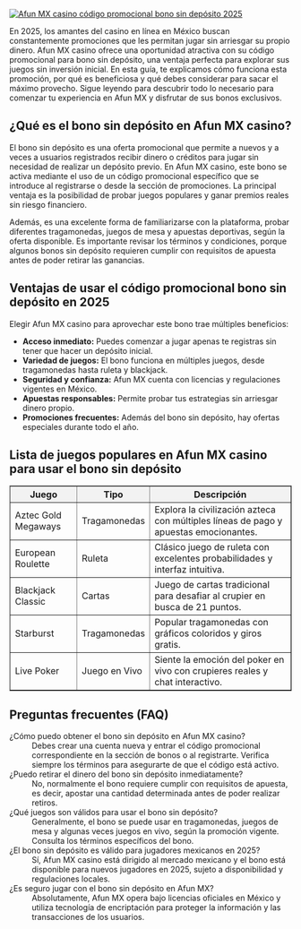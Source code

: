 [![Afun MX casino código promocional bono sin depósito 2025](https://123-caf.pages.dev/gitsignup.png)](https://vrmoo.ru/Bt82HjjY)

<p>En 2025, los amantes del casino en línea en México buscan constantemente promociones que les permitan jugar sin arriesgar su propio dinero. Afun MX casino ofrece una oportunidad atractiva con su código promocional para bono sin depósito, una ventaja perfecta para explorar sus juegos sin inversión inicial. En esta guía, te explicamos cómo funciona esta promoción, por qué es beneficiosa y qué debes considerar para sacar el máximo provecho. Sigue leyendo para descubrir todo lo necesario para comenzar tu experiencia en Afun MX y disfrutar de sus bonos exclusivos.</p>  <h2>¿Qué es el bono sin depósito en Afun MX casino?</h2> <p>El bono sin depósito es una oferta promocional que permite a nuevos y a veces a usuarios registrados recibir dinero o créditos para jugar sin necesidad de realizar un depósito previo. En Afun MX casino, este bono se activa mediante el uso de un código promocional específico que se introduce al registrarse o desde la sección de promociones. La principal ventaja es la posibilidad de probar juegos populares y ganar premios reales sin riesgo financiero.</p> <p>Además, es una excelente forma de familiarizarse con la plataforma, probar diferentes tragamonedas, juegos de mesa y apuestas deportivas, según la oferta disponible. Es importante revisar los términos y condiciones, porque algunos bonos sin depósito requieren cumplir con requisitos de apuesta antes de poder retirar las ganancias.</p>  <h2>Ventajas de usar el código promocional bono sin depósito en 2025</h2> <p>Elegir Afun MX casino para aprovechar este bono trae múltiples beneficios:</p> <ul> <li><strong>Acceso inmediato:</strong> Puedes comenzar a jugar apenas te registras sin tener que hacer un depósito inicial.</li> <li><strong>Variedad de juegos:</strong> El bono funciona en múltiples juegos, desde tragamonedas hasta ruleta y blackjack.</li> <li><strong>Seguridad y confianza:</strong> Afun MX cuenta con licencias y regulaciones vigentes en México.</li> <li><strong>Apuestas responsables:</strong> Permite probar tus estrategias sin arriesgar dinero propio.</li> <li><strong>Promociones frecuentes:</strong> Además del bono sin depósito, hay ofertas especiales durante todo el año.</li> </ul>  <h2>Lista de juegos populares en Afun MX casino para usar el bono sin depósito</h2> <table border="1" cellpadding="6" cellspacing="0" style="border-collapse: collapse; width: 100%; max-width: 600px;">   <thead>     <tr style="background-color: #f2f2f2;">       <th>Juego</th>       <th>Tipo</th>       <th>Descripción</th>     </tr>   </thead>   <tbody>     <tr>       <td>Aztec Gold Megaways</td>       <td>Tragamonedas</td>       <td>Explora la civilización azteca con múltiples líneas de pago y apuestas emocionantes.</td>     </tr>     <tr>       <td>European Roulette</td>       <td>Ruleta</td>       <td>Clásico juego de ruleta con excelentes probabilidades y interfaz intuitiva.</td>     </tr>     <tr>       <td>Blackjack Classic</td>       <td>Cartas</td>       <td>Juego de cartas tradicional para desafiar al crupier en busca de 21 puntos.</td>     </tr>     <tr>       <td>Starburst</td>       <td>Tragamonedas</td>       <td>Popular tragamonedas con gráficos coloridos y giros gratis.</td>     </tr>     <tr>       <td>Live Poker</td>       <td>Juego en Vivo</td>       <td>Siente la emoción del poker en vivo con crupieres reales y chat interactivo.</td>     </tr>   </tbody> </table>  <h2>Preguntas frecuentes (FAQ)</h2> <dl>   <dt>¿Cómo puedo obtener el bono sin depósito en Afun MX casino?</dt>   <dd>Debes crear una cuenta nueva y entrar el código promocional correspondiente en la sección de bonos o al registrarte. Verifica siempre los términos para asegurarte de que el código está activo.</dd>    <dt>¿Puedo retirar el dinero del bono sin depósito inmediatamente?</dt>   <dd>No, normalmente el bono requiere cumplir con requisitos de apuesta, es decir, apostar una cantidad determinada antes de poder realizar retiros.</dd>    <dt>¿Qué juegos son válidos para usar el bono sin depósito?</dt>   <dd>Generalmente, el bono se puede usar en tragamonedas, juegos de mesa y algunas veces juegos en vivo, según la promoción vigente. Consulta los términos específicos del bono.</dd>    <dt>¿El bono sin depósito es válido para jugadores mexicanos en 2025?</dt>   <dd>Sí, Afun MX casino está dirigido al mercado mexicano y el bono está disponible para nuevos jugadores en 2025, sujeto a disponibilidad y regulaciones locales.</dd>    <dt>¿Es seguro jugar con el bono sin depósito en Afun MX?</dt>   <dd>Absolutamente, Afun MX opera bajo licencias oficiales en México y utiliza tecnología de encriptación para proteger la información y las transacciones de los usuarios.</dd> </dl>